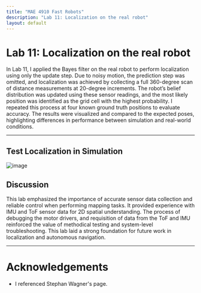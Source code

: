 ```yaml
---
title: "MAE 4910 Fast Robots"
description: "Lab 11: Localization on the real robot"
layout: default
---
```


# Lab 11: Localization on the real robot

In Lab 11, I applied the Bayes filter on the real robot to perform localization using only the update step. Due to noisy motion, the prediction step was omitted, and localization was achieved by collecting a full 360-degree scan of distance measurements at 20-degree increments. The robot’s belief distribution was updated using these sensor readings, and the most likely position was identified as the grid cell with the highest probability. I repeated this process at four known ground truth positions to evaluate accuracy. The results were visualized and compared to the expected poses, highlighting differences in performance between simulation and real-world conditions.

* * *
 
## Test Localization in Simulation

![image](../images/lab9/sim.png)




## Discussion

This lab emphasized the importance of accurate sensor data collection and reliable control when performing mapping tasks. It provided experience with IMU and ToF sensor data for 2D spatial understanding. The process of debugging the motor drivers, and requisition of data from the ToF and IMU reinforced the value of methodical testing and system-level troubleshooting. This lab laid a strong foundation for future work in localization and autonomous navigation.

* * *

# Acknowledgements
*   I referenced Stephan Wagner's page.

